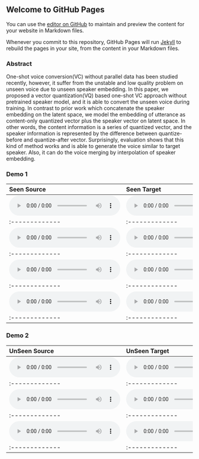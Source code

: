 ## Welcome to GitHub Pages

You can use the [editor on GitHub](https://github.com/ericwudayi/vqvc/edit/master/index.md) to maintain and preview the content for your website in Markdown files.

Whenever you commit to this repository, GitHub Pages will run [Jekyll](https://jekyllrb.com/) to rebuild the pages in your site, from the content in your Markdown files.

### Abstract

One-shot voice conversion(VC) without parallel data has been studied recently, however, it suffer from the unstable and low quality problem on unseen voice due to unseen speaker embedding. In this paper, we proposed a vector quantization(VQ) based one-shot VC approach without pretrained speaker model, and it is able to convert the unseen voice during training. In contrast to prior work which concatenate the speaker embedding on the latent space, we model the embedding of utterance as content-only quantized vector plus the speaker vector on latent space. In other words, the content information is a series of quantized vector, and the speaker information is represented by the difference between quantize-before and quantize-after vector. Surprisingly, evaluation shows that this kind of method works and is able to generate the voice similar to target speaker. Also, it can do the voice merging by interpolation of speaker embedding.

### Demo 1

| **Seen Source** | **Seen Target** | **Converted** |
|:-------------|:-------------|:-------------|
| <audio src="demo/demo01/inp.wav" controls preload></audio> | <audio src="demo/demo01/inp2.wav" controls preload></audio> | <audio src="demo/demo01/convert.wav" controls preload></audio>
|:-------------|:-------------|:-------------|
| <audio src="demo/demo02/inp.wav" controls preload></audio> | <audio src="demo/demo02/inp2.wav" controls preload></audio> | <audio src="demo/demo02/convert.wav" controls preload></audio> |
|:-------------|:-------------|:-------------|
| <audio src="demo/demo03/inp.wav" controls preload></audio> | <audio src="demo/demo03/inp2.wav" controls preload></audio> | <audio src="demo/demo03/convert.wav" controls preload></audio> |
|:-------------|:-------------|:-------------|
| <audio src="demo/demo04/inp.wav" controls preload></audio> | <audio src="demo/demo04/inp2.wav" controls preload></audio> | <audio src="demo/demo04/convert.wav" controls preload></audio>
|:-------------|:-------------|:-------------|

### Demo 2

| **UnSeen Source** | **UnSeen Target** | **Converted** |
|:-------------|:-------------|:-------------|
| <audio src="demo/demo05/inp.wav" controls preload></audio> | <audio src="demo/demo05/inp2.wav" controls preload></audio> | <audio src="demo/demo05/convert.wav" controls preload></audio>
|:-------------|:-------------|:-------------|
| <audio src="demo/demo06/inp.wav" controls preload></audio> | <audio src="demo/demo06/inp2.wav" controls preload></audio> | <audio src="demo/demo06/convert.wav" controls preload></audio> |
|:-------------|:-------------|:-------------|
| <audio src="demo/demo07/inp.wav" controls preload></audio> | <audio src="demo/demo07/inp2.wav" controls preload></audio> | <audio src="demo/demo07/convert.wav" controls preload></audio> |
|:-------------|:-------------|:-------------|

